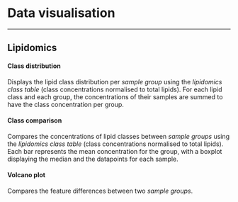 Data visualisation
=======================
---

## Lipidomics
#### Class distribution
Displays the lipid class distribution per *sample group* using the *lipidomics class table* (class concentrations normalised to total lipids). For each lipid class and each group, the concentrations of their samples are summed to have the class concentration per group.  

#### Class comparison
Compares the concentrations of lipid classes between *sample groups* using the *lipidomics class table* (class concentrations normalised to total lipids). Each bar represents the mean concentration for the group, with a boxplot displaying the median and the datapoints for each sample.  

#### Volcano plot
Compares the feature differences between two *sample groups*.  
